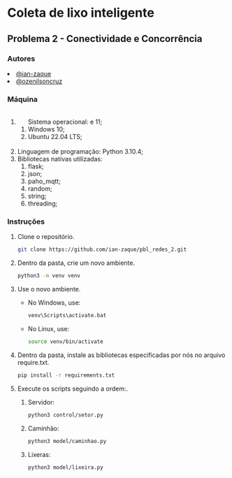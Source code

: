 # Coleta de lixo inteligente

## Problema 2 - Conectividade e Concorrência

### Autores
<div align="justify">
  <li><a href="https://github.com/ian-zaque">@ian-zaque</a></li>
  <li><a href="https://github.com/ozenilsoncruz">@ozenilsoncruz</a></li>
</div>

### Máquina
<div align="justify">
  <ol>
 ​   <li>  
 ​     Sistema operacional:  e 11;
      <ol> 
          <li>Windows 10;</li>
          <li>Ubuntu 22.04 LTS;</li>
      </ol>
 ​   </li>
    <li> 
      Linguagem de programação: Python 3.10.4;
    </li>
    <li> 
      Bibliotecas nativas utilizadas:
      <ol> 
        <li>flask; </li>
        <li>json; </li>
        <li>paho_mqtt; </li>
        <li>random; </li>
        <li>string; </li>
        <li>threading; </li>
      </ol>
    </li>
  </ol>
</div>

### Instruções

1. Clone o repositório.
   ```sh
   git clone https://github.com/ian-zaque/pbl_redes_2.git
   ```
2. Dentro da pasta, crie um novo ambiente.
   ```sh
   python3 -m venv venv
   ```

3. Use o novo ambiente.
   * No Windows, use:
     ```sh
     venv\Scripts\activate.bat
     ```
   * No Linux, use:
     ```sh
     source venv/bin/activate
     ```

4. Dentro da pasta, instale as bibliotecas especificadas por nós no arquivo require.txt.
   ```sh
   pip install -r requirements.txt
   ```

5. Execute os scripts seguindo a ordem:.
    1. Servidor:
        ```sh
        python3 control/setor.py
        ``` 

    2. Caminhão:
        ``` sh
        python3 model/caminhao.py
        ```

    3. Lixeras:
        ``` sh
        python3 model/lixeira.py
        ```